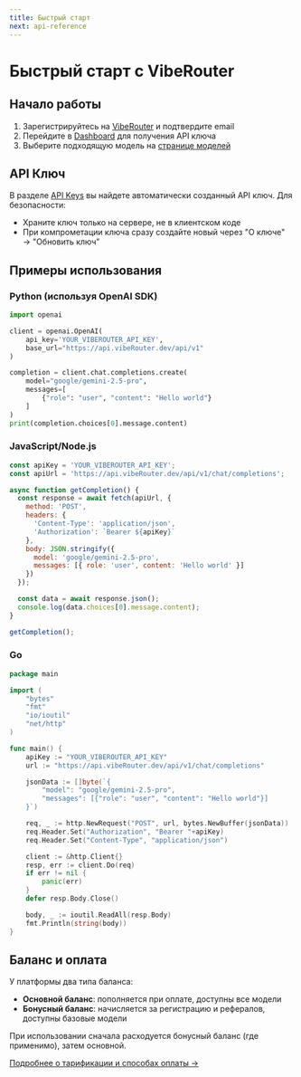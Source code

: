 ```yaml
---
title: Быстрый старт
next: api-reference
---
```


# Быстрый старт с VibeRouter

## Начало работы

1. Зарегистрируйтесь на [VibeRouter](https://viberouter.dev) и подтвердите email
2. Перейдите в [Dashboard](https://viberouter.dev/dashboard/api-keys) для получения API ключа
3. Выберите подходящую модель на [странице моделей](https://viberouter.dev/models)

## API Ключ

В разделе [API Keys](https://viberouter.dev/dashboard/api-keys) вы найдете автоматически созданный API ключ. Для безопасности:

- Храните ключ только на сервере, не в клиентском коде
- При компрометации ключа сразу создайте новый через "О ключе" → "Обновить ключ"

## Примеры использования

### Python (используя OpenAI SDK)

```python
import openai

client = openai.OpenAI(
    api_key='YOUR_VIBEROUTER_API_KEY',
    base_url="https://api.vibeRouter.dev/api/v1"
)

completion = client.chat.completions.create(
    model="google/gemini-2.5-pro",
    messages=[
        {"role": "user", "content": "Hello world"}
    ]
)
print(completion.choices[0].message.content)
```

### JavaScript/Node.js

```javascript
const apiKey = 'YOUR_VIBEROUTER_API_KEY';
const apiUrl = 'https://api.vibeRouter.dev/api/v1/chat/completions';

async function getCompletion() {
  const response = await fetch(apiUrl, {
    method: 'POST',
    headers: {
      'Content-Type': 'application/json',
      'Authorization': `Bearer ${apiKey}`
    },
    body: JSON.stringify({
      model: 'google/gemini-2.5-pro',
      messages: [{ role: 'user', content: 'Hello world' }]
    })
  });

  const data = await response.json();
  console.log(data.choices[0].message.content);
}

getCompletion();
```

### Go

```go
package main

import (
    "bytes"
    "fmt"
    "io/ioutil"
    "net/http"
)

func main() {
    apiKey := "YOUR_VIBEROUTER_API_KEY"
    url := "https://api.vibeRouter.dev/api/v1/chat/completions"

    jsonData := []byte(`{
        "model": "google/gemini-2.5-pro",
        "messages": [{"role": "user", "content": "Hello world"}]
    }`)

    req, _ := http.NewRequest("POST", url, bytes.NewBuffer(jsonData))
    req.Header.Set("Authorization", "Bearer "+apiKey)
    req.Header.Set("Content-Type", "application/json")

    client := &http.Client{}
    resp, err := client.Do(req)
    if err != nil {
        panic(err)
    }
    defer resp.Body.Close()

    body, _ := ioutil.ReadAll(resp.Body)
    fmt.Println(string(body))
}
```

## Баланс и оплата

У платформы два типа баланса:

- **Основной баланс**: пополняется при оплате, доступны все модели
- **Бонусный баланс**: начисляется за регистрацию и рефералов, доступны базовые модели

При использовании сначала расходуется бонусный баланс (где применимо), затем основной.

[Подробнее о тарификации и способах оплаты →](https://viberouter.dev/support)
